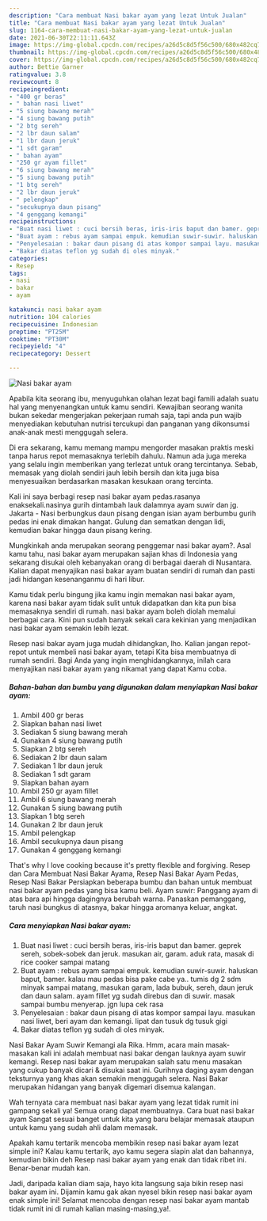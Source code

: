 ```yaml
---
description: "Cara membuat Nasi bakar ayam yang lezat Untuk Jualan"
title: "Cara membuat Nasi bakar ayam yang lezat Untuk Jualan"
slug: 1164-cara-membuat-nasi-bakar-ayam-yang-lezat-untuk-jualan
date: 2021-06-30T22:11:11.643Z
image: https://img-global.cpcdn.com/recipes/a26d5c8d5f56c500/680x482cq70/nasi-bakar-ayam-foto-resep-utama.jpg
thumbnail: https://img-global.cpcdn.com/recipes/a26d5c8d5f56c500/680x482cq70/nasi-bakar-ayam-foto-resep-utama.jpg
cover: https://img-global.cpcdn.com/recipes/a26d5c8d5f56c500/680x482cq70/nasi-bakar-ayam-foto-resep-utama.jpg
author: Bettie Garner
ratingvalue: 3.8
reviewcount: 8
recipeingredient:
- "400 gr beras"
- " bahan nasi liwet"
- "5 siung bawang merah"
- "4 siung bawang putih"
- "2 btg sereh"
- "2 lbr daun salam"
- "1 lbr daun jeruk"
- "1 sdt garam"
- " bahan ayam"
- "250 gr ayam fillet"
- "6 siung bawang merah"
- "5 siung bawang putih"
- "1 btg sereh"
- "2 lbr daun jeruk"
- " pelengkap"
- "secukupnya daun pisang"
- "4 genggang kemangi"
recipeinstructions:
- "Buat nasi liwet : cuci bersih beras, iris-iris baput dan bamer. geprek sereh, sobek-sobek dan jeruk. masukan air, garam. aduk rata, masak di rice cooker sampai matang"
- "Buat ayam : rebus ayam sampai empuk. kemudian suwir-suwir. haluskan baput, bamer. kalau mau pedas bisa pake cabe ya.. tumis dg 2 sdm minyak sampai matang, masukan garam, lada bubuk, sereh, daun jeruk dan daun salam. ayam fillet yg sudah direbus dan di suwir. masak sampai bumbu menyerap. jgn lupa cek rasa"
- "Penyelesaian : bakar daun pisang di atas kompor sampai layu. masukan nasi liwet, beri ayam dan kemangi. lipat dan tusuk dg tusuk gigi"
- "Bakar diatas teflon yg sudah di oles minyak."
categories:
- Resep
tags:
- nasi
- bakar
- ayam

katakunci: nasi bakar ayam 
nutrition: 104 calories
recipecuisine: Indonesian
preptime: "PT25M"
cooktime: "PT30M"
recipeyield: "4"
recipecategory: Dessert

---
```



![Nasi bakar ayam](https://img-global.cpcdn.com/recipes/a26d5c8d5f56c500/680x482cq70/nasi-bakar-ayam-foto-resep-utama.jpg)

Apabila kita seorang ibu, menyuguhkan olahan lezat bagi famili adalah suatu hal yang menyenangkan untuk kamu sendiri. Kewajiban seorang  wanita bukan sekedar mengerjakan pekerjaan rumah saja, tapi anda pun wajib menyediakan kebutuhan nutrisi tercukupi dan panganan yang dikonsumsi anak-anak mesti menggugah selera.

Di era  sekarang, kamu memang mampu mengorder masakan praktis meski tanpa harus repot memasaknya terlebih dahulu. Namun ada juga mereka yang selalu ingin memberikan yang terlezat untuk orang tercintanya. Sebab, memasak yang diolah sendiri jauh lebih bersih dan kita juga bisa menyesuaikan berdasarkan masakan kesukaan orang tercinta. 

Kali ini saya berbagi resep nasi bakar ayam pedas.rasanya enaksekali.nasinya gurih dintambah lauk dalamnya ayam suwir dan jg. Jakarta - Nasi berbungkus daun pisang dengan isian ayam berbumbu gurih pedas ini enak dimakan hangat. Gulung dan sematkan dengan lidi, kemudian bakar hingga daun pisang kering.

Mungkinkah anda merupakan seorang penggemar nasi bakar ayam?. Asal kamu tahu, nasi bakar ayam merupakan sajian khas di Indonesia yang sekarang disukai oleh kebanyakan orang di berbagai daerah di Nusantara. Kalian dapat menyajikan nasi bakar ayam buatan sendiri di rumah dan pasti jadi hidangan kesenanganmu di hari libur.

Kamu tidak perlu bingung jika kamu ingin memakan nasi bakar ayam, karena nasi bakar ayam tidak sulit untuk didapatkan dan kita pun bisa memasaknya sendiri di rumah. nasi bakar ayam boleh diolah memalui berbagai cara. Kini pun sudah banyak sekali cara kekinian yang menjadikan nasi bakar ayam semakin lebih lezat.

Resep nasi bakar ayam juga mudah dihidangkan, lho. Kalian jangan repot-repot untuk membeli nasi bakar ayam, tetapi Kita bisa membuatnya di rumah sendiri. Bagi Anda yang ingin menghidangkannya, inilah cara menyajikan nasi bakar ayam yang nikamat yang dapat Kamu coba.

<!--inarticleads1-->

##### Bahan-bahan dan bumbu yang digunakan dalam menyiapkan Nasi bakar ayam:

1. Ambil 400 gr beras
1. Siapkan  bahan nasi liwet
1. Sediakan 5 siung bawang merah
1. Gunakan 4 siung bawang putih
1. Siapkan 2 btg sereh
1. Sediakan 2 lbr daun salam
1. Sediakan 1 lbr daun jeruk
1. Sediakan 1 sdt garam
1. Siapkan  bahan ayam
1. Ambil 250 gr ayam fillet
1. Ambil 6 siung bawang merah
1. Gunakan 5 siung bawang putih
1. Siapkan 1 btg sereh
1. Gunakan 2 lbr daun jeruk
1. Ambil  pelengkap
1. Ambil secukupnya daun pisang
1. Gunakan 4 genggang kemangi


That&#39;s why I love cooking because it&#39;s pretty flexible and forgiving. Resep dan Cara Membuat Nasi Bakar Ayama, Resep Nasi Bakar Ayam Pedas, Resep Nasi Bakar Persiapkan beberapa bumbu dan bahan untuk membuat nasi bakar ayam pedas yang bisa kamu beli. Ayam suwir: Panggang ayam di atas bara api hingga dagingnya berubah warna. Panaskan pemanggang, taruh nasi bungkus di atasnya, bakar hingga aromanya keluar, angkat. 

<!--inarticleads2-->

##### Cara menyiapkan Nasi bakar ayam:

1. Buat nasi liwet : cuci bersih beras, iris-iris baput dan bamer. geprek sereh, sobek-sobek dan jeruk. masukan air, garam. aduk rata, masak di rice cooker sampai matang
1. Buat ayam : rebus ayam sampai empuk. kemudian suwir-suwir. haluskan baput, bamer. kalau mau pedas bisa pake cabe ya.. tumis dg 2 sdm minyak sampai matang, masukan garam, lada bubuk, sereh, daun jeruk dan daun salam. ayam fillet yg sudah direbus dan di suwir. masak sampai bumbu menyerap. jgn lupa cek rasa
1. Penyelesaian : bakar daun pisang di atas kompor sampai layu. masukan nasi liwet, beri ayam dan kemangi. lipat dan tusuk dg tusuk gigi
1. Bakar diatas teflon yg sudah di oles minyak.


Nasi Bakar Ayam Suwir Kemangi ala Rika. Hmm, acara main masak-masakan kali ini adalah membuat nasi bakar dengan lauknya ayam suwir kemangi. Resep nasi bakar ayam merupakan salah satu menu masakan yang cukup banyak dicari &amp; disukai saat ini. Gurihnya daging ayam dengan teksturnya yang khas akan semakin menggugah selera. Nasi Bakar merupakan hidangan yang banyak digemari disemua kalangan. 

Wah ternyata cara membuat nasi bakar ayam yang lezat tidak rumit ini gampang sekali ya! Semua orang dapat membuatnya. Cara buat nasi bakar ayam Sangat sesuai banget untuk kita yang baru belajar memasak ataupun untuk kamu yang sudah ahli dalam memasak.

Apakah kamu tertarik mencoba membikin resep nasi bakar ayam lezat simple ini? Kalau kamu tertarik, ayo kamu segera siapin alat dan bahannya, kemudian bikin deh Resep nasi bakar ayam yang enak dan tidak ribet ini. Benar-benar mudah kan. 

Jadi, daripada kalian diam saja, hayo kita langsung saja bikin resep nasi bakar ayam ini. Dijamin kamu gak akan nyesel bikin resep nasi bakar ayam enak simple ini! Selamat mencoba dengan resep nasi bakar ayam mantab tidak rumit ini di rumah kalian masing-masing,ya!.

